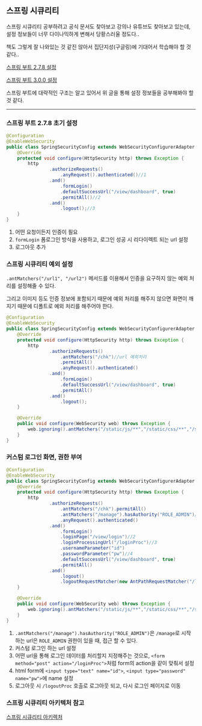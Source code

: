 ## 스프링 시큐리티

스프링 시큐리티 공부하려고 공식 문서도 찾아보고 강의나 유튜브도 찾아보고 있는데, 설정 정보들이 너무 다이나믹하게 변해서 당황스러울 정도다..

책도 그렇게 잘 나와있는 것 같진 않아서 집단지성(구글링)에 기대어서 학습해야 할 것 같다..

[스프링 부트 2.7.8 설정](https://nahwasa.com/entry/%EC%8A%A4%ED%94%84%EB%A7%81%EB%B6%80%ED%8A%B8-Spring-Security-%EA%B8%B0%EB%B3%B8-%EC%84%B8%ED%8C%85-%EC%8A%A4%ED%94%84%EB%A7%81-%EC%8B%9C%ED%81%90%EB%A6%AC%ED%8B%B0)

[스프링 부트 3.0.0 설정](https://nahwasa.com/entry/%EC%8A%A4%ED%94%84%EB%A7%81%EB%B6%80%ED%8A%B8-30%EC%9D%B4%EC%83%81-Spring-Security-%EA%B8%B0%EB%B3%B8-%EC%84%B8%ED%8C%85-%EC%8A%A4%ED%94%84%EB%A7%81-%EC%8B%9C%ED%81%90%EB%A6%AC%ED%8B%B0)

스프링 부트에 대략적인 구조는 알고 있어서 위 글을 통해 설정 정보들을 공부해봐야 할 것 같다.

---

### 스프링 부트 2.7.8 초기 설정


```java
@Configuration
@EnableWebSecurity
public class SpringSecurityConfig extends WebSecurityConfigurerAdapter {
    @Override
    protected void configure(HttpSecurity http) throws Exception {
        http
                .authorizeRequests()
                    .anyRequest().authenticated()//1
                .and()
                    .formLogin()
                    .defaultSuccessUrl("/view/dashboard", true)
                    .permitAll()//2
                .and()
                    .logout();//3
    }
}
```
1. 어떤 요청이든지 인증이 필요
2. `formLogin` 폼로그인 방식을 사용하고, 로그인 성공 시 리다이렉트 되는 url 설정
3. 로그아웃 추가

### 스프링 시큐리티 예외 설정

`.antMatchers("/url1", "/url2")` 메서드를 이용해서 인증을 요구하지 않는 예외 처리를 설정해줄 수 있다.

그리고 이미지 등도 인증 정보에 포함되기 때문에 예외 처리를 해주지 않으면 화면이 깨지기 때문에 디폴트로 예외 처리를 해주어야 한다.

```java
@Configuration
@EnableWebSecurity
public class SpringSecurityConfig extends WebSecurityConfigurerAdapter {
    @Override
    protected void configure(HttpSecurity http) throws Exception {
        http
                .authorizeRequests()
                    .antMatchers("/chk")//url 예외처리
                    .permitAll()
                    .anyRequest().authenticated()
                .and()
                    .formLogin()
                    .defaultSuccessUrl("/view/dashboard", true)
                    .permitAll()
                .and()
                    .logout();
    }

    @Override
    public void configure(WebSecurity web) throws Exception {
        web.ignoring().antMatchers("/static/js/**","/static/css/**","/static/img/**","/static/frontend/**");
    }
}
```

### 커스텀 로그인 화면, 권한 부여

```java
@Configuration
@EnableWebSecurity
public class SpringSecurityConfig extends WebSecurityConfigurerAdapter {
    @Override
    protected void configure(HttpSecurity http) throws Exception {
        http
                .authorizeRequests()
                    .antMatchers("/chk").permitAll()
                    .antMatchers("/manage").hasAuthority("ROLE_ADMIN")//1
                    .anyRequest().authenticated()
                .and()
                    .formLogin()
                    .loginPage("/view/login")//2
                    .loginProcessingUrl("/loginProc")//3
                    .usernameParameter("id")
                    .passwordParameter("pw")//4
                    .defaultSuccessUrl("/view/dashboard", true)
                    .permitAll()
                .and()
                    .logout()
                    .logoutRequestMatcher(new AntPathRequestMatcher("/logoutProc"));//5
    }

    @Override
    public void configure(WebSecurity web) throws Exception {
        web.ignoring().antMatchers("/static/js/**","/static/css/**","/static/img/**","/static/frontend/**");
    }
}
```

1. `.antMatchers("/manage").hasAuthority("ROLE_ADMIN")`은 `/manage`로 시작하는 url은 `ROLE_ADMIN` 권한이 있을 때, 접근 할 수 있다.
2. 커스텀 로그인 하는 url 설정
3. 어떤 url을 통해 로그인 데이터를 처리할지 지정해주는 것으로, `<form method="post" action="/loginProc">`처럼 form의 action을 같이 맞춰서 설정
4. html form에 `<input type="text" name="id">`, `<input type="password" name="pw">`에 name 설정
5. 로그아웃 시 `/logoutProc` 호출로 로그아웃 되고, 다시 로그인 페이지로 이동

### 스프링 시큐리티 아키텍처 참고

[스프링 시큐리티 아키렉처](https://catsbi.oopy.io/f9b0d83c-4775-47da-9c81-2261851fe0d0)